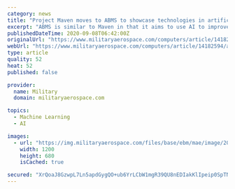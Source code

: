```yaml
---
category: news
title: "Project Maven moves to ABMS to showcase technologies in artificial intelligence (AI) and machine learning"
excerpt: "ABMS is similar to Maven in that it aims to use AI to improve the coordination of so-called kill chains and remove humans from tedious tasks."
publishedDateTime: 2020-09-08T06:42:00Z
originalUrl: "https://www.militaryaerospace.com/computers/article/14182594/artificial-intelligence-ai-sensors-machine-learning"
webUrl: "https://www.militaryaerospace.com/computers/article/14182594/artificial-intelligence-ai-sensors-machine-learning"
type: article
quality: 52
heat: 52
published: false

provider:
  name: Military
  domain: militaryaerospace.com

topics:
  - Machine Learning
  - AI

images:
  - url: "https://img.militaryaerospace.com/files/base/ebm/mae/image/2020/08/Maven_8_Sept_2020.5f4951221a0d2.png?auto=format&fit=max&w=1200"
    width: 1200
    height: 680
    isCached: true

secured: "XrQoaJ8GzwpL7Ln5apdGygQO+ub6YrLCbW1mgR39QU8nEDIakKlIpeip0SpTN8BE9ojc72uOrWzT31vN4T5G8fl6XzkEvpbQ5G3siznl8qw6cNxjUtgSr2cz321Xek9r6xe/2I2hVTjKLj/Hw+FPHx3K0aKJ+Ur05wmIeJKf4OneVvkN+EEnDd3YA2rTHjGW8b2WrVfJR3pCB5Cr06hJIS+Uj1PHbGGU2RNbhQqA7QHLTY4euiiHRiUDTyx0G+bRZP+ZjH//zzx3fIk4iz848Dgf9NGVi2s7Ib7PryYy0RrihN0hwCflZhR6ve9818zbcSC7lvOGF8nZRXN5xt4HXxPc9SyVmA/3wijWMvzraTE=;mcq51hOObDwl4HfmqQLBBQ=="
---
```



